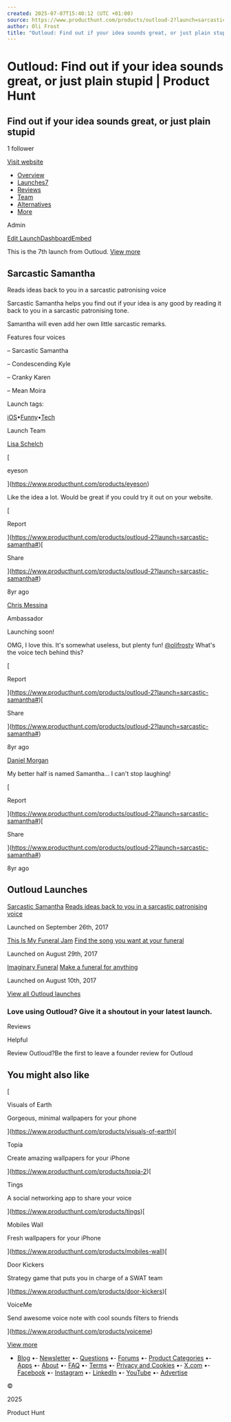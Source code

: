 ```yaml
---
created: 2025-07-07T15:40:12 (UTC +01:00)
source: https://www.producthunt.com/products/outloud-2?launch=sarcastic-samantha
author: Oli Frost
title: "Outloud: Find out if your idea sounds great, or just plain stupid"
---
```


# Outloud: Find out if your idea sounds great, or just plain stupid | Product Hunt

## Find out if your idea sounds great, or just plain stupid

1 follower

[Visit website](http://outloud.oliandjosie.com/?ref=producthunt)

-   [Overview](https://www.producthunt.com/products/outloud-2)
-   [Launches7](https://www.producthunt.com/products/outloud-2/launches)
-   [Reviews](https://www.producthunt.com/products/outloud-2/reviews)
-   [Team](https://www.producthunt.com/products/outloud-2/makers)
-   [Alternatives](https://www.producthunt.com/products/outloud-2/alternatives)
-   [More](https://www.producthunt.com/products/outloud-2?launch=sarcastic-samantha#)

Admin

[Edit Launch](https://www.producthunt.com/posts/sarcastic-samantha/edit)[Dashboard](https://www.producthunt.com/products/outloud-2/sarcastic-samantha/launch-day?utm_source=admin-bar)[Embed](https://www.producthunt.com/posts/sarcastic-samantha/embed)

This is the 7th launch from Outloud. [View more](https://www.producthunt.com/products/outloud-2/launches)

## Sarcastic Samantha

Reads ideas back to you in a sarcastic patronising voice

Sarcastic Samantha helps you find out if your idea is any good by reading it back to you in a sarcastic patronising tone.

Samantha will even add her own little sarcastic remarks.

Features four voices

– Sarcastic Samantha

– Condescending Kyle

– Cranky Karen

– Mean Moira

Launch tags:

[iOS](https://www.producthunt.com/topics/ios)•[Funny](https://www.producthunt.com/topics/funny)•[Tech](https://www.producthunt.com/topics/tech)

Launch Team

[](https://www.producthunt.com/@olifrost)

[](https://www.producthunt.com/@lisaschelch)

[Lisa Schelch](https://www.producthunt.com/@lisaschelch)

[

eyeson

](https://www.producthunt.com/products/eyeson)

Like the idea a lot. Would be great if you could try it out on your website.

[

Report

](https://www.producthunt.com/products/outloud-2?launch=sarcastic-samantha#)[

Share

](https://www.producthunt.com/products/outloud-2?launch=sarcastic-samantha#)

8yr ago

[](https://www.producthunt.com/@chrismessina)

[Chris Messina](https://www.producthunt.com/@chrismessina)

Ambassador

Launching soon!

OMG, I love this. It's somewhat useless, but plenty fun! [@olifrosty](https://www.producthunt.com/@olifrosty) What's the voice tech behind this?

[

Report

](https://www.producthunt.com/products/outloud-2?launch=sarcastic-samantha#)[

Share

](https://www.producthunt.com/products/outloud-2?launch=sarcastic-samantha#)

8yr ago

[](https://www.producthunt.com/@danieljmorgan)

[Daniel Morgan](https://www.producthunt.com/@danieljmorgan)

My better half is named Samantha... I can't stop laughing!

[

Report

](https://www.producthunt.com/products/outloud-2?launch=sarcastic-samantha#)[

Share

](https://www.producthunt.com/products/outloud-2?launch=sarcastic-samantha#)

8yr ago

## Outloud Launches

[](https://www.producthunt.com/products/outloud-2)

[Sarcastic Samantha](https://www.producthunt.com/products/outloud-2) [Reads ideas back to you in a sarcastic patronising voice](https://www.producthunt.com/products/outloud-2)

Launched on September 26th, 2017

[](https://www.producthunt.com/products/outloud-2)

[This Is My Funeral Jam](https://www.producthunt.com/products/outloud-2) [Find the song you want at your funeral](https://www.producthunt.com/products/outloud-2)

Launched on August 29th, 2017

[](https://www.producthunt.com/products/outloud-2)

[Imaginary Funeral](https://www.producthunt.com/products/outloud-2) [Make a funeral for anything](https://www.producthunt.com/products/outloud-2)

Launched on August 10th, 2017

[View all Outloud launches](https://www.producthunt.com/products/outloud-2/launches)

### Love using Outloud? Give it a shoutout in your latest launch.

Reviews

Helpful

Review Outloud?Be the first to leave a founder review for Outloud

## You might also like

[

Visuals of Earth

Gorgeous, minimal wallpapers for your phone

](https://www.producthunt.com/products/visuals-of-earth)[

Topia

Create amazing wallpapers for your iPhone

](https://www.producthunt.com/products/topia-2)[

Tings

A social networking app to share your voice

](https://www.producthunt.com/products/tings)[

Mobiles Wall

Fresh wallpapers for your iPhone

](https://www.producthunt.com/products/mobiles-wall)[

Door Kickers

Strategy game that puts you in charge of a SWAT team

](https://www.producthunt.com/products/door-kickers)[

VoiceMe

Send awesome voice note with cool sounds filters to friends

](https://www.producthunt.com/products/voiceme)

[View more](https://www.producthunt.com/products/outloud-2/alternatives)

-   [Blog](https://www.producthunt.com/stories)
•-   [Newsletter](https://www.producthunt.com/newsletters)
•-   [Questions](https://www.producthunt.com/questions)
•-   [Forums](https://www.producthunt.com/forums)
•-   [Product Categories](https://www.producthunt.com/categories)
•-   [Apps](https://www.producthunt.com/apps)
•-   [About](https://www.producthunt.com/about)
•-   [FAQ](https://help.producthunt.com/)
•-   [Terms](https://www.producthunt.com/legal#terms)
•-   [Privacy and Cookies](https://www.producthunt.com/legal#privacy)
•-   [X.com](https://x.com/ProductHunt)
•-   [Facebook](https://www.facebook.com/producthunt)
•-   [Instagram](https://www.instagram.com/producthunt)
•-   [LinkedIn](https://www.linkedin.com/company/producthunt)
•-   [YouTube](https://www.youtube.com/channel/UCOtU18DT8csQVqHPT1wtYzw)
•-   [Advertise](https://www.producthunt.com/sponsor?utm_content=sf)

©

2025

Product Hunt
